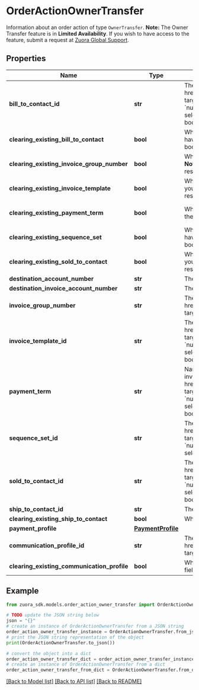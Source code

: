 # OrderActionOwnerTransfer

Information about an order action of type `OwnerTransfer`.  **Note:** The Owner Transfer feature is in **Limited Availability**. If you wish to have access to the feature, submit a request at [Zuora Global Support](http://support.zuora.com/). 

## Properties

Name | Type | Description | Notes
------------ | ------------- | ------------- | -------------
**bill_to_contact_id** | **str** | The contact id of the bill to contact that the subscription is being transferred to.  **Note**:    - If you have the &lt;a href&#x3D;\&quot;https://knowledgecenter.zuora.com/Zuora_Billing/Bill_your_customers/Bill_customers_at_subscription_level/Flexible_Billing_Attributes\&quot; target&#x3D;\&quot;_blank\&quot;&gt;Flexible Billing Attributes&lt;/a&gt; feature disabled, this field is unavailable in the request body and the value of this field is &#x60;null&#x60; in the response body.    - If you have the Flexible Billing Attributes feature enabled, and you do not specify this field in the request or you select **Default Contact from Account** for this field during subscription creation, the value of this field is automatically set to &#x60;null&#x60; in the response body.  | [optional] 
**clearing_existing_bill_to_contact** | **bool** | Whether to clear the existing bill-to contact ID at the subscription level. This field is mutually exclusive with the &#x60;billToContactId&#x60; field.  **Note**: If you have the [Flexible Billing Attributes](https://knowledgecenter.zuora.com/Billing/Subscriptions/Flexible_Billing_Attributes) feature disabled, this field is unavailable in the request body and the value of this field is &#x60;null&#x60; in the response body.  | [optional] [default to False]
**clearing_existing_invoice_group_number** | **bool** | Whether to clear the existing invoice group number at the subscription level. This field is mutually exclusive with the &#x60;invoiceGroupNumber&#x60; field.  **Note**: If you have the [Flexible Billing Attributes](https://knowledgecenter.zuora.com/Billing/Subscriptions/Flexible_Billing_Attributes) feature disabled, this field is unavailable in the request body and the value of this field is &#x60;null&#x60; in the response body.  | [optional] [default to False]
**clearing_existing_invoice_template** | **bool** | Whether to clear the existing invoice template ID at the subscription level. This field is mutually exclusive with the &#x60;invoiceTemplateId&#x60; field.  **Note**: If you have the [Flexible Billing Attributes](https://knowledgecenter.zuora.com/Billing/Subscriptions/Flexible_Billing_Attributes) feature disabled, this field is unavailable in the request body and the value of this field is &#x60;null&#x60; in the response body.  | [optional] [default to False]
**clearing_existing_payment_term** | **bool** | Whether to clear the existing payment term at the subscription level. This field is mutually exclusive with the &#x60;paymentTerm&#x60; field.  **Note**: If you have the [Flexible Billing Attributes](https://knowledgecenter.zuora.com/Billing/Subscriptions/Flexible_Billing_Attributes) feature disabled, this field is unavailable in the request body and the value of this field is &#x60;null&#x60; in the response body.  | [optional] [default to False]
**clearing_existing_sequence_set** | **bool** | Whether to clear the existing sequence set ID at the subscription level. This field is mutually exclusive with the &#x60;sequenceSetId&#x60; field.  **Note**: If you have the [Flexible Billing Attributes](https://knowledgecenter.zuora.com/Billing/Subscriptions/Flexible_Billing_Attributes) feature disabled, this field is unavailable in the request body and the value of this field is &#x60;null&#x60; in the response body.  | [optional] [default to False]
**clearing_existing_sold_to_contact** | **bool** | Whether to clear the existing sold-to contact ID at the subscription level. This field is mutually exclusive with the &#x60;soldToContactId&#x60; field.  **Note**: If you have the [Flexible Billing Attributes](https://knowledgecenter.zuora.com/Billing/Subscriptions/Flexible_Billing_Attributes) feature disabled, this field is unavailable in the request body and the value of this field is &#x60;null&#x60; in the response body.  | [optional] [default to False]
**destination_account_number** | **str** | The account number of the account that the subscription is being transferred to.  | [optional] 
**destination_invoice_account_number** | **str** | The account number of the invoice owner account that the subscription is being transferred to.  | [optional] 
**invoice_group_number** | **str** | The number of invoice group associated with the subscription.  **Note**: This field is available only if you have the &lt;a href&#x3D;\&quot;https://knowledgecenter.zuora.com/Zuora_Billing/Bill_your_customers/Bill_customers_at_subscription_level/Flexible_Billing_Attributes\&quot; target&#x3D;\&quot;_blank\&quot;&gt;Flexible Billing Attributes&lt;/a&gt; feature enabled.  | [optional] 
**invoice_template_id** | **str** | The ID of the invoice template associated with the subscription.  **Note**:    - If you have the &lt;a href&#x3D;\&quot;https://knowledgecenter.zuora.com/Zuora_Billing/Bill_your_customers/Bill_customers_at_subscription_level/Flexible_Billing_Attributes\&quot; target&#x3D;\&quot;_blank\&quot;&gt;Flexible Billing Attributes&lt;/a&gt; feature disabled, this field is unavailable in the request body and the value of this field is &#x60;null&#x60; in the response body.    - If you have the Flexible Billing Attributes feature enabled, and you do not specify this field in the request or you select **Default Template from Account** for this field during subscription creation, the value of this field is automatically set to &#x60;null&#x60; in the response body.  | [optional] 
**payment_term** | **str** | Name of the payment term associated with the account. For example, \&quot;Net 30\&quot;. The payment term determines the due dates of invoices.  **Note**:    - If you have the &lt;a href&#x3D;\&quot;https://knowledgecenter.zuora.com/Zuora_Billing/Bill_your_customers/Bill_customers_at_subscription_level/Flexible_Billing_Attributes\&quot; target&#x3D;\&quot;_blank\&quot;&gt;Flexible Billing Attributes&lt;/a&gt; feature disabled, this field is unavailable in the request body and the value of this field is &#x60;null&#x60; in the response body.    - If you have the Flexible Billing Attributes feature enabled, and you do not specify this field in the request or you select **Default Term from Account** for this field during subscription creation, the value of this field is automatically set to &#x60;null&#x60; in the response body.  | [optional] 
**sequence_set_id** | **str** | The ID of the sequence set associated with the subscription.  **Note**:    - If you have the &lt;a href&#x3D;\&quot;https://knowledgecenter.zuora.com/Zuora_Billing/Bill_your_customers/Bill_customers_at_subscription_level/Flexible_Billing_Attributes\&quot; target&#x3D;\&quot;_blank\&quot;&gt;Flexible Billing Attributes&lt;/a&gt; feature disabled, this field is unavailable in the request body and the value of this field is &#x60;null&#x60; in the response body.    - If you have the Flexible Billing Attributes feature enabled, and you do not specify this field in the request or you select **Default Set from Account** for this field during subscription creation, the value of this field is automatically set to &#x60;null&#x60; in the response body.  | [optional] 
**sold_to_contact_id** | **str** | The ID of the sold-to contact associated with the subscription.  **Note**:    - If you have the &lt;a href&#x3D;\&quot;https://knowledgecenter.zuora.com/Zuora_Billing/Bill_your_customers/Bill_customers_at_subscription_level/Flexible_Billing_Attributes\&quot; target&#x3D;\&quot;_blank\&quot;&gt;Flexible Billing Attributes&lt;/a&gt; feature disabled, this field is unavailable in the request body and the value of this field is &#x60;null&#x60; in the response body.    - If you have the Flexible Billing Attributes feature enabled, and you do not specify this field in the request or you select **Default Contact from Account** for this field during subscription creation, the value of this field is automatically set to &#x60;null&#x60; in the response body.  | [optional] 
**ship_to_contact_id** | **str** | The ID of the ship-to contact associated with the subscription.  | [optional] 
**clearing_existing_ship_to_contact** | **bool** | Whether to clear the existing ship-to contact ID at the subscription level. This field is mutually exclusive with the &#x60;shipToContactId&#x60; field.  | [optional] 
**payment_profile** | [**PaymentProfile**](PaymentProfile.md) |  | [optional] 
**communication_profile_id** | **str** | The ID of the communication profile associated with the subscription.  **Note**: This field is available only if you have the &lt;a href&#x3D;\&quot;https://knowledgecenter.zuora.com/Zuora_Billing/Bill_your_customers/Bill_customers_at_subscription_level/Flexible_Billing_Attributes\&quot; target&#x3D;\&quot;_blank\&quot;&gt;Flexible Billing Attributes&lt;/a&gt; feature enabled.  | [optional] 
**clearing_existing_communication_profile** | **bool** | Whether to clear the existing communication profile at the subscription level. This field is mutually exclusive with the &#x60;communicationProfileId&#x60; field.  | [optional] 

## Example

```python
from zuora_sdk.models.order_action_owner_transfer import OrderActionOwnerTransfer

# TODO update the JSON string below
json = "{}"
# create an instance of OrderActionOwnerTransfer from a JSON string
order_action_owner_transfer_instance = OrderActionOwnerTransfer.from_json(json)
# print the JSON string representation of the object
print(OrderActionOwnerTransfer.to_json())

# convert the object into a dict
order_action_owner_transfer_dict = order_action_owner_transfer_instance.to_dict()
# create an instance of OrderActionOwnerTransfer from a dict
order_action_owner_transfer_from_dict = OrderActionOwnerTransfer.from_dict(order_action_owner_transfer_dict)
```
[[Back to Model list]](../README.md#documentation-for-models) [[Back to API list]](../README.md#documentation-for-api-endpoints) [[Back to README]](../README.md)


